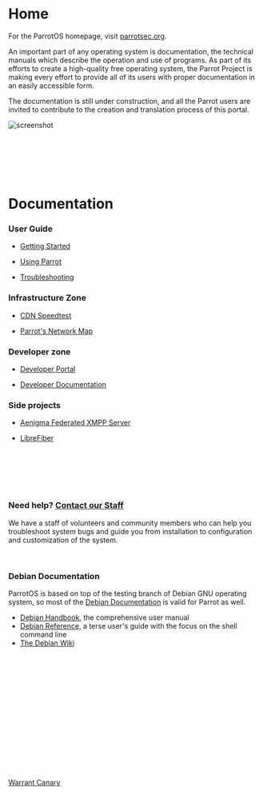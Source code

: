 
# Home

For the ParrotOS homepage, visit [parrotsec.org](https://parrotsec.org).

An important part of any operating system is documentation, the technical manuals which describe the operation and use of programs. As part of its efforts to create a high-quality free operating system, the Parrot Project is making every effort to provide all of its users with proper documentation in an easily accessible form.

The documentation is still under construction, and all the Parrot users are invited to contribute to the creation and translation process of this portal.


![screenshot](https://docs.parrot.sh/img/screenshot.png)

&nbsp;


&nbsp;


&nbsp;


# Documentation

### User Guide

- [Getting Started](getting-started/start.md)

- [Using Parrot](info/start.md)

- [Troubleshooting](trbl/start.md)

### Infrastructure Zone

- [CDN Speedtest](https://deb.parrotsec.org/speedtest)

- [Parrot's Network Map](weathermap.md)

### Developer zone

- [Developer Portal](https://nest.parrotsec.org)

- [Developer Documentation](dev/index.md)

### Side projects

- [Aenigma Federated XMPP Server](https://github.com/openspace42/aenigma)

- [LibreFiber](https://github.com/openspace42/LibreFibre)



&nbsp;


&nbsp;


&nbsp;


### Need help? [Contact our Staff](https://community.parrotsec.org)

We have a staff of volunteers and community members who can help you
troubleshoot system bugs and guide you from installation to configuration 
and customization of the system.


&nbsp;


### Debian Documentation

ParrotOS is based on top of the testing branch of Debian GNU operating system, so most of the [Debian Documentation](https://www.debian.org/doc) is valid for Parrot as well.

 * [Debian Handbook](https://www.debian.org/doc/manuals/debian-handbook/), the comprehensive user manual
 * [Debian Reference](https://www.debian.org/doc/manuals/debian-reference/), a terse user's guide with the focus on the shell command line
 * [The Debian Wiki](https://wiki.debian.org/)

 &nbsp;

 &nbsp;

 &nbsp;

 &nbsp;

 &nbsp;

 &nbsp;

 &nbsp;

 &nbsp;

[Warrant Canary](legal/warrant-canary)
